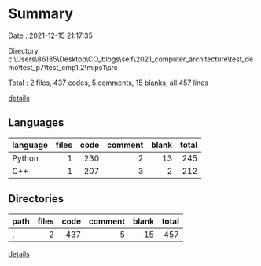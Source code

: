 # Summary

Date : 2021-12-15 21:17:35

Directory c:\Users\86135\Desktop\CO_blogs\self\2021_computer_architecture\test_demo\test_p7\test_cmp1.2\mips1\src

Total : 2 files,  437 codes, 5 comments, 15 blanks, all 457 lines

[details](details.md)

## Languages
| language | files | code | comment | blank | total |
| :--- | ---: | ---: | ---: | ---: | ---: |
| Python | 1 | 230 | 2 | 13 | 245 |
| C++ | 1 | 207 | 3 | 2 | 212 |

## Directories
| path | files | code | comment | blank | total |
| :--- | ---: | ---: | ---: | ---: | ---: |
| . | 2 | 437 | 5 | 15 | 457 |

[details](details.md)